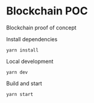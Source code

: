 # Blockchain POC

Blockchain proof of concept

Install dependencies

```
yarn install
```

Local development
```
yarn dev
```

Build and start
```
yarn start
```
